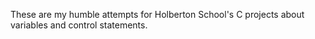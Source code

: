 These are my humble attempts for Holberton School's C projects about variables and control statements.
